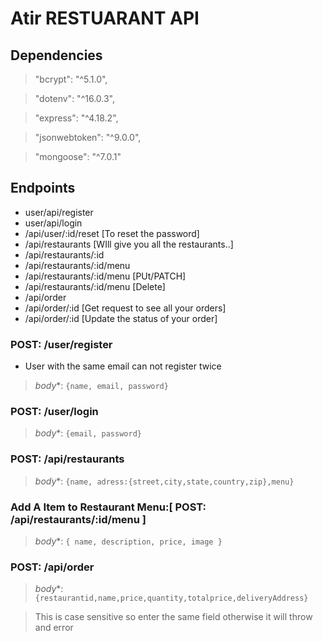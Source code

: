 # Atir RESTUARANT API

## Dependencies

> "bcrypt": "^5.1.0",

> "dotenv": "^16.0.3",

> "express": "^4.18.2",

> "jsonwebtoken": "^9.0.0",

> "mongoose": "^7.0.1"

## Endpoints

- user/api/register
- user/api/login
- /api/user/:id/reset [To reset the password]
- /api/restaurants [WIll give you all the restaurants..]
- /api/restaurants/:id
- /api/restaurants/:id/menu  
- /api/restaurants/:id/menu   [PUt/PATCH]
- /api/restaurants/:id/menu   [Delete]
- /api/order
- /api/order/:id [Get request to see all your orders]
- /api/order/:id [Update the status of your order]



### POST: /user/register

- User with the same email can not register twice

> *body**: `{name, email, password}`

### POST: /user/login

> *body**: `{email, password}`


### POST: /api/restaurants

> *body**: `{name, adress:{street,city,state,country,zip},menu}`


### Add A Item to Restaurant Menu:[ POST: /api/restaurants/:id/menu ]

> *body**: `{ name, description, price, image }`



### POST: /api/order

> *body**: `{restaurantid,name,price,quantity,totalprice,deliveryAddress}`


>  This is case sensitive so enter the same field otherwise it will throw and error